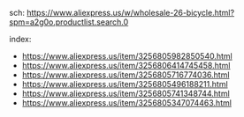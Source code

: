 sch: https://www.aliexpress.us/w/wholesale-26-bicycle.html?spm=a2g0o.productlist.search.0

index:
- https://www.aliexpress.us/item/3256805982850540.html
- https://www.aliexpress.us/item/3256806414745458.html
- https://www.aliexpress.us/item/3256805716774036.html
- https://www.aliexpress.us/item/3256805496188211.html
- https://www.aliexpress.us/item/3256805741348744.html
- https://www.aliexpress.us/item/3256805347074463.html
